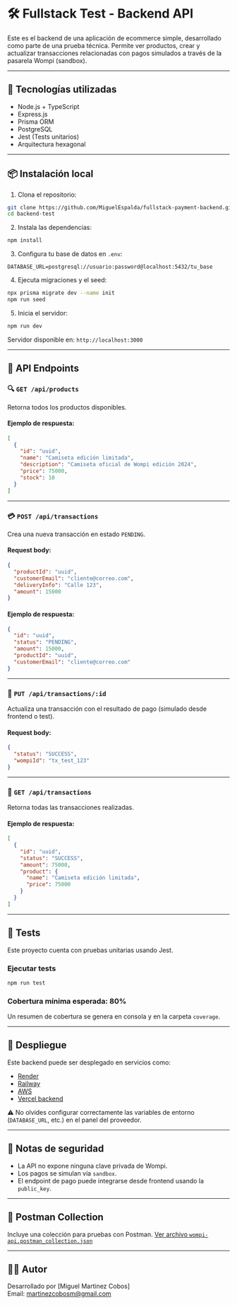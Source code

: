 # 🛠️ Fullstack Test - Backend API

Este es el backend de una aplicación de ecommerce simple, desarrollado como parte de una prueba técnica. Permite ver productos, crear y actualizar transacciones relacionadas con pagos simulados a través de la pasarela Wompi (sandbox).

---

## 🔧 Tecnologías utilizadas

- Node.js + TypeScript
- Express.js
- Prisma ORM
- PostgreSQL
- Jest (Tests unitarios)
- Arquitectura hexagonal

---

## 📦 Instalación local

1. Clona el repositorio:

```bash
git clone https://github.com/MiguelEspalda/fullstack-payment-backend.git
cd backend-test
```

2. Instala las dependencias:

```bash
npm install
```

3. Configura tu base de datos en `.env`:

```env
DATABASE_URL=postgresql://usuario:password@localhost:5432/tu_base
```

4. Ejecuta migraciones y el seed:

```bash
npx prisma migrate dev --name init
npm run seed
```

5. Inicia el servidor:

```bash
npm run dev
```

Servidor disponible en: `http://localhost:3000`

---

## 📡 API Endpoints

### 🔍 `GET /api/products`

Retorna todos los productos disponibles.

#### Ejemplo de respuesta:
```json
[
  {
    "id": "uuid",
    "name": "Camiseta edición limitada",
    "description": "Camiseta oficial de Wompi edición 2024",
    "price": 75000,
    "stock": 10
  }
]
```

---

### 💳 `POST /api/transactions`

Crea una nueva transacción en estado `PENDING`.

#### Request body:
```json
{
  "productId": "uuid",
  "customerEmail": "cliente@correo.com",
  "deliveryInfo": "Calle 123",
  "amount": 15000
}
```

#### Ejemplo de respuesta:
```json
{
  "id": "uuid",
  "status": "PENDING",
  "amount": 15000,
  "productId": "uuid",
  "customerEmail": "cliente@correo.com"
}
```

---

### 🔄 `PUT /api/transactions/:id`

Actualiza una transacción con el resultado de pago (simulado desde frontend o test).

#### Request body:
```json
{
  "status": "SUCCESS",
  "wompiId": "tx_test_123"
}
```

---

### 📜 `GET /api/transactions`

Retorna todas las transacciones realizadas.

#### Ejemplo de respuesta:
```json
[
  {
    "id": "uuid",
    "status": "SUCCESS",
    "amount": 75000,
    "product": {
      "name": "Camiseta edición limitada",
      "price": 75000
    }
  }
]
```

---

## 🧪 Tests

Este proyecto cuenta con pruebas unitarias usando Jest.

### Ejecutar tests

```bash
npm run test
```

### Cobertura mínima esperada: 80%

Un resumen de cobertura se genera en consola y en la carpeta `coverage`.

---

## 🚀 Despliegue

Este backend puede ser desplegado en servicios como:

- [Render](https://render.com)
- [Railway](https://railway.app)
- [AWS](https://aws.amazon.com/)
- [Vercel backend](https://vercel.com)

⚠️ No olvides configurar correctamente las variables de entorno (`DATABASE_URL`, etc.) en el panel del proveedor.

---

## 🔐 Notas de seguridad

- La API no expone ninguna clave privada de Wompi.
- Los pagos se simulan vía `sandbox`.
- El endpoint de pago puede integrarse desde frontend usando la `public_key`.

---

## 📄 Postman Collection

Incluye una colección para pruebas con Postman. [Ver archivo `wompi-api.postman_collection.json`](./postman/wompi-api.postman_collection.json)

---

## 👨‍💻 Autor

Desarrollado por [Miguel Martinez Cobos]  
Email: martinezcobosm@gmail.com
